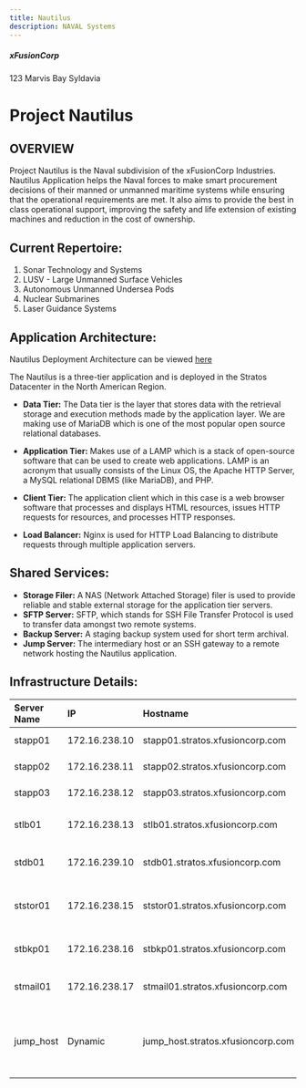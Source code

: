 ```yaml
---
title: Nautilus
description: NAVAL Systems
---
```


##### xFusionCorp
123 Marvis Bay
Syldavia

# Project Nautilus

## OVERVIEW
Project Nautilus is the Naval subdivision of the xFusionCorp Industries.
Nautilus Application helps the Naval forces to make smart procurement decisions of their manned or unmanned maritime systems while ensuring that the operational requirements are met. It also aims to provide the best in class operational support, improving the safety and life extension of existing machines and reduction in the cost of ownership.

## Current Repertoire:
1. Sonar Technology and Systems
2. LUSV - Large Unmanned Surface Vehicles
3. Autonomous Unmanned Undersea Pods
4. Nuclear Submarines
5. Laser Guidance Systems

## Application Architecture:
Nautilus Deployment Architecture can be viewed [here](https://www.lucidchart.com/documents/edit/58e22de2-c446-4b49-ae0f-db79a3318e97/0_0?shared=true)

The Nautilus is a three-tier application and is deployed in the Stratos Datacenter in the North American Region.

 - **Data Tier:** The Data tier is the layer that stores data with the retrieval storage and execution methods made by the application layer. We are making use of MariaDB which is one of the most popular open source relational databases.

 - **Application Tier:** Makes use of a LAMP which is a stack of open-source software that can be used to create web applications. LAMP is an acronym that usually consists of the Linux OS, the Apache HTTP Server, a MySQL relational DBMS (like MariaDB), and PHP.

 - **Client Tier:** The application client which in this case is a web browser software that processes and displays HTML resources, issues HTTP requests for resources, and processes HTTP responses.

 - **Load Balancer:** Nginx is used for HTTP Load Balancing to distribute requests through multiple application servers.

## Shared Services:
 - **Storage Filer:** A NAS (Network Attached Storage) filer is used to provide reliable and stable external storage for the application tier servers.
 - **SFTP Server:** SFTP, which stands for SSH File Transfer Protocol is used to transfer data amongst two remote systems.
 - **Backup Server:** A staging backup system used for short term archival.
 - **Jump Server:** The intermediary host or an SSH gateway to a remote network hosting the Nautilus application.

## Infrastructure Details:

| **Server Name** | **IP**|**Hostname** | **User** |**Password**|**Purpose** |
|:---            |:---    |:---      |:--          |:---        |:---
|stapp01         | 172.16.238.10 | stapp01.stratos.xfusioncorp.com |tony |Ir0nM@n|Nautilus App 1
|stapp02         | 172.16.238.11 | stapp02.stratos.xfusioncorp.com |steve |Am3ric@|Nautilus App 2
|stapp03         | 172.16.238.12 | stapp03.stratos.xfusioncorp.com | banner |BigGr33n|Nautilus App 3
|stlb01          | 172.16.238.13 | stlb01.stratos.xfusioncorp.com |loki |Mischi3f|Nautilus HTTP LBR
|stdb01          | 172.16.239.10 | stdb01.stratos.xfusioncorp.com |peter |Sp!dy|Nautilus DB Server
|ststor01        |172.16.238.15  | ststor01.stratos.xfusioncorp.com |natasha |Bl@kW|Stork DC Storage Filer
|stbkp01         | 172.16.238.16 | stbkp01.stratos.xfusioncorp.com |clint |H@wk3y3| Nautilus Backup Server
|stmail01        | 172.16.238.17 | stmail01.stratos.xfusioncorp.com |groot |Gr00T123| Nautilus Mail Server
|jump_host       | Dynamic       | jump_host.stratos.xfusioncorp.com |thor|mjolnir123|Jump Server to Access Stork DC
 
